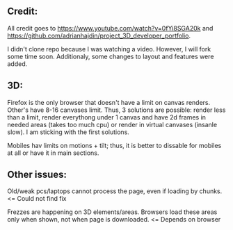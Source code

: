 ## Credit:

All credit goes to https://www.youtube.com/watch?v=0fYi8SGA20k and https://github.com/adrianhajdin/project_3D_developer_portfolio.

I didn't clone repo because I was watching a video. However, I will fork some time soon.
Additionaly, some changes to layout and features were added.

## 3D: 

Firefox is the only browser that doesn't have a limit on canvas renders. Other's have 8-16 canvases limit. Thus, 3 solutions are possible: render less than a limit, render everythong under 1 canvas and have 2d frames in needed areas (takes too much cpu) or render in virtual canvases (insanle slow). I am sticking with the first solutions.

Mobiles hav limits on motions + tilt; thus, it is better to dissable for mobiles at all or have it in main sections.

## Other issues:

Old/weak pcs/laptops cannot process the page, even if loading by chunks. <= Could not find fix

Frezzes are happening on 3D elements/areas. Browsers load these areas only when shown, not when page is downloaded. <= Depends on browser

